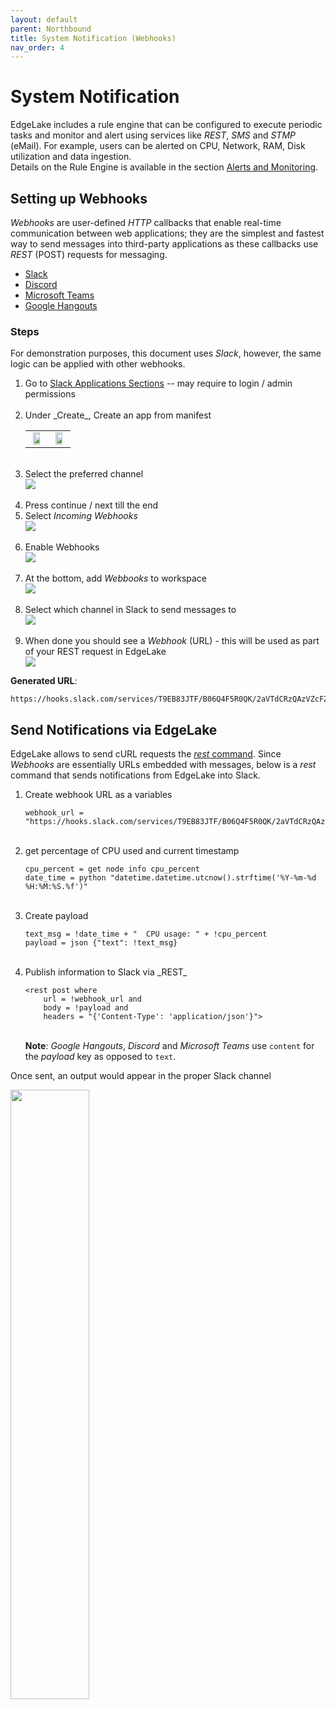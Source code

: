 ```yaml
---
layout: default
parent: Northbound
title: System Notification (Webhooks)
nav_order: 4
---
```

# System Notification 

EdgeLake includes a rule engine that can be configured to execute periodic tasks and monitor and alert
using services like _REST_, _SMS_ and _STMP_ (eMail).
For example, users can be alerted on CPU, Network, RAM, Disk utilization and data ingestion.  
Details on the Rule Engine is available in the section
[Alerts and Monitoring](https://github.com/AnyLog-co/documentation/blob/master/alerts%20and%20monitoring.md#alerts-and-monitoring).

## Setting up Webhooks

_Webhooks_ are user-defined _HTTP_ callbacks that enable real-time communication between web applications; they are the
simplest and fastest way to send messages into third-party applications as these callbacks use _REST_ (POST) requests for messaging.

* [Slack](https://api.slack.com/messaging/webhooks)
* [Discord](https://docs.gitlab.com/ee/user/project/integrations/discord_notifications.html#create-webhook)
* [Microsoft Teams](https://learn.microsoft.com/en-us/microsoftteams/platform/webhooks-and-connectors/how-to/add-incoming-webhook?tabs=newteams%2Cdotnet)
* [Google Hangouts](https://developers.google.com/workspace/chat/quickstart/webhooks)


### Steps
For demonstration purposes, this document uses _Slack_, however, the same logic can be applied with other webhooks.   

<ol start="1">
    <li>Go to <a href="https://api.slack.com/apps/" target="_blank">Slack Applications Sections</a> -- may require to login 
        / admin permissions
    </li>
    <br/>
    <li>Under _Create_, Create an app from manifest
        <table>
            <tr>
                <td align="center"><img src="../../../imgs/notification_slack_your_app.png" height="75%" width="75%" /></td>
                <td align="center"><img src="../../../imgs/notification_slack_manifest.png" height="75%" width="75%" /></td>
            </tr>
        </table>
    </li>
    <br/>
    <li>Select the preferred channel
        <div class="image-frame"><img src="../../../imgs/notification_slack_workspace.png" /></div>
    </li>
    <br/>
    <li>Press continue / next till the end</li>
    <li>Select <i>Incoming Webhooks</i>
        <div class="image-frame"><img src="../../../imgs/notification_slack_webhook.png" /></div>
    </li>
    <br/>
    <li>Enable Webhooks
        <div class="image-frame"><img src="../../../imgs/notification_slack_enable_webhooks.png" /></div>
    </li>
    <br/>
    <li>At the bottom, add <i>Webbooks</i> to workspace
        <div class="image-frame"><img src="../../../imgs/notification_slack_create_webhook.png" /></div>
    </li>
    <br/>
    <li>Select which channel in Slack to send messages to
        <div class="image-frame"><img src="../../../imgs/notification_slack_select_channel.png" /></div>
    </li>
    <br/>
    <li>When done you should see a <i>Webhook</i> (URL) - this will be used as part of your REST request in EdgeLake
        <div class="image-frame"><img src="../../../imgs/notification_slack_webhook_generated.png" /></div>
    </li>
</ol>

**Generated URL**: 
<pre class="code-frame"><code class="language-shell">https://hooks.slack.com/services/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</code></pre>


## Send Notifications via EdgeLake

EdgeLake allows to send cURL requests the 
<a href="https://github.com/AnyLog-co/documentation/blob/master/anylog%20commands.md#rest-command" target="_blank"><i>rest</i> command</a>. 
Since _Webhooks_ are essentially URLs embedded with messages, below is a _rest_ command that sends notifications from EdgeLake into Slack.

<ol start="1">
    <li>Create webhook URL as a variables
        <pre class="code-frame"><code class="language-anylog">webhook_url = "https://hooks.slack.com/services/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"</code></pre>
    </li>
    <br/>
    <li>get percentage of CPU used and current timestamp
        <pre class="code-frame"><code class="language-anylog">cpu_percent = get node info cpu_percent
date_time = python "datetime.datetime.utcnow().strftime('%Y-%m-%d %H:%M:%S.%f')"</code></pre>
    </li>
    <br/>
    <li>Create payload
        <pre class="code-frame"><code class="language-anylog">text_msg = !date_time + "  CPU usage: " + !cpu_percent 
payload = json {"text": !text_msg}</code></pre>
    </li>
    <br/>
    <li>Publish information to Slack via _REST_
        <pre class="code-frame"><code class="language-anylog">&lt;rest post where 
    url = !webhook_url and 
    body = !payload and 
    headers = "{'Content-Type': 'application/json'}"&gt;</code></pre>
    <br/>
    <b>Note</b>: <i>Google Hangouts</i>, <i>Discord</i> and <i>Microsoft Teams</i> use <code>content</code> for the <i>payload</i> key as opposed to <code>text</code>.
    </li>
</ol>


Once sent, an output would appear in the proper Slack channel
<div class="image-frame"><img src="../../../imgs/notification_slack_messsage.png"  height="50%" width="50%" /></div>


